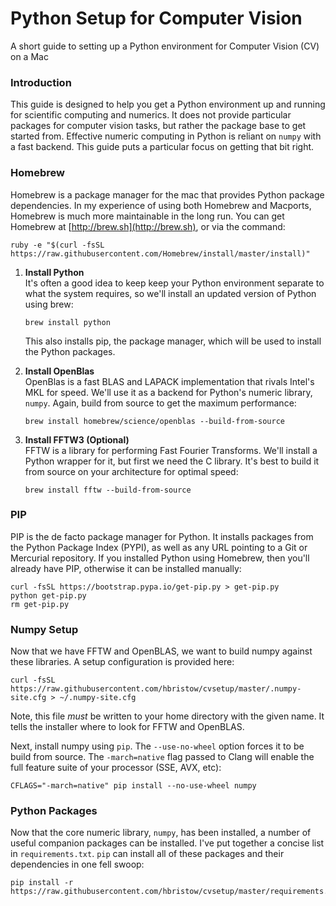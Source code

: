# Python Setup for Computer Vision
A short guide to setting up a Python environment for Computer Vision (CV) on a Mac


### Introduction

This guide is designed to help you get a Python environment up and running for scientific computing and numerics. It does not provide particular packages for computer vision tasks, but rather the package base to get started from. Effective numeric computing in Python is reliant on `numpy` with a fast backend. This guide puts a particular focus on getting that bit right.


### Homebrew

Homebrew is a package manager for the mac that provides Python package dependencies. In my experience of using both Homebrew and Macports, Homebrew is much more maintainable in the long run. You can get Homebrew at [http://brew.sh](http://brew.sh), or via the command:

    ruby -e "$(curl -fsSL https://raw.githubusercontent.com/Homebrew/install/master/install)"

1.  **Install Python**  
    It's often a good idea to keep keep your Python environment separate to what the system requires, so we'll install an updated version of Python using brew:
    
        brew install python
    
    This also installs pip, the package manager, which will be used to install the Python packages.

2.  **Install OpenBlas**  
    OpenBlas is a fast BLAS and LAPACK implementation that rivals Intel's MKL for speed. We'll use it as a backend for Python's numeric library, `numpy`. Again, build from source to get the maximum performance:
    
        brew install homebrew/science/openblas --build-from-source 

3.  **Install FFTW3 (Optional)**  
    FFTW is a library for performing Fast Fourier Transforms. We'll install a Python wrapper for it, but first we need the C library. It's best to build it from source on your architecture for optimal speed:
    
        brew install fftw --build-from-source


### PIP

PIP is the de facto package manager for Python. It installs packages from the Python Package Index (PYPI), as well as any URL pointing to a Git or Mercurial repository. If you installed Python using Homebrew, then you'll already have PIP, otherwise it can be installed manually:

    curl -fsSL https://bootstrap.pypa.io/get-pip.py > get-pip.py
    python get-pip.py
    rm get-pip.py


### Numpy Setup

Now that we have FFTW and OpenBLAS, we want to build numpy against these libraries. A setup configuration is provided here:

    curl -fsSL https://raw.githubusercontent.com/hbristow/cvsetup/master/.numpy-site.cfg > ~/.numpy-site.cfg
    
Note, this file *must* be written to your home directory with the given name. It tells the installer where to look for FFTW and OpenBLAS.

Next, install numpy using `pip`. The `--use-no-wheel` option forces it to be build from source. The `-march=native` flag passed to Clang will enable the full feature suite of your processor (SSE, AVX, etc):

    CFLAGS="-march=native" pip install --no-use-wheel numpy


### Python Packages

Now that the core numeric library, `numpy`, has been installed, a number of useful companion packages can be installed. I've put together a concise list in `requirements.txt`. `pip` can install all of these packages and their dependencies in one fell swoop:

    pip install -r https://raw.githubusercontent.com/hbristow/cvsetup/master/requirements.txt
